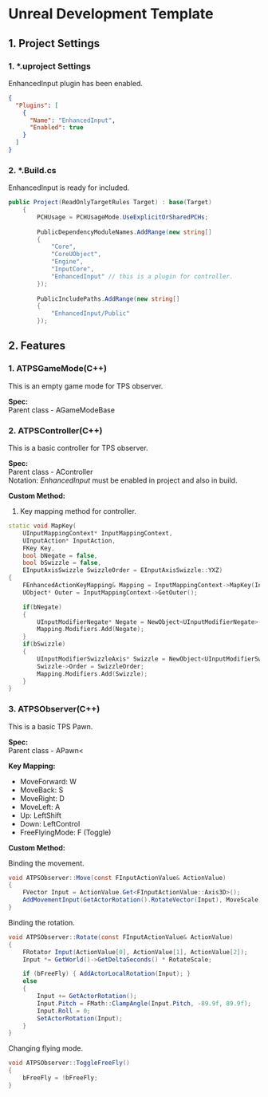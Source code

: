 # Unreal Development Template
## 1. Project Settings
### 1. *.uproject Settings
EnhancedInput plugin has been enabled.
```json
{
  "Plugins": [
    {
      "Name": "EnhancedInput",
      "Enabled": true
    }
  ]
}
```
### 2. *.Build.cs
EnhancedInput is ready for included.
```csharp
public Project(ReadOnlyTargetRules Target) : base(Target)
	{
		PCHUsage = PCHUsageMode.UseExplicitOrSharedPCHs;
	
		PublicDependencyModuleNames.AddRange(new string[]
		{
			"Core", 
			"CoreUObject", 
			"Engine", 
			"InputCore", 
			"EnhancedInput" // this is a plugin for controller.
		});
		
		PublicIncludePaths.AddRange(new string[]
		{
			"EnhancedInput/Public"
		});
```
## 2. Features
### 1. ATPSGameMode(C++)
This is an empty game mode for TPS observer.

**Spec:**</br>
Parent class - AGameModeBase

### 2. ATPSController(C++)
This is a basic controller for TPS observer. 

**Spec:**</br>
Parent class - AController</br>
Notation: _EnhancedInput_ must be enabled in project and also in build.

**Custom Method:**
1. Key mapping method for controller.
```c++
static void MapKey(
	UInputMappingContext* InputMappingContext,
	UInputAction* InputAction,
	FKey Key,
	bool bNegate = false,
	bool bSwizzle = false,
	EInputAxisSwizzle SwizzleOrder = EInputAxisSwizzle::YXZ)
{
	FEnhancedActionKeyMapping& Mapping = InputMappingContext->MapKey(InputAction, Key);
	UObject* Outer = InputMappingContext->GetOuter();

	if(bNegate)
	{
		UInputModifierNegate* Negate = NewObject<UInputModifierNegate>(Outer);
		Mapping.Modifiers.Add(Negate);
	}
	if(bSwizzle)
	{
		UInputModifierSwizzleAxis* Swizzle = NewObject<UInputModifierSwizzleAxis>(Outer);
		Swizzle->Order = SwizzleOrder;
		Mapping.Modifiers.Add(Swizzle);
	}
}
```

### 3. ATPSObserver(C++)
This is a basic TPS Pawn.

**Spec:**</br>
Parent class - APawn<

**Key Mapping:**
- MoveForward: W
- MoveBack: S
- MoveRight: D
- MoveLeft: A
- Up: LeftShift
- Down: LeftControl
- FreeFlyingMode: F (Toggle)

**Custom Method:**

Binding the movement.
```csharp
void ATPSObserver::Move(const FInputActionValue& ActionValue)
{
	FVector Input = ActionValue.Get<FInputActionValue::Axis3D>();
	AddMovementInput(GetActorRotation().RotateVector(Input), MoveScale);
}
```
Binding the rotation.
```csharp
void ATPSObserver::Rotate(const FInputActionValue& ActionValue)
{
	FRotator Input(ActionValue[0], ActionValue[1], ActionValue[2]);
	Input *= GetWorld()->GetDeltaSeconds() * RotateScale;

	if (bFreeFly) { AddActorLocalRotation(Input); }
	else
	{
		Input += GetActorRotation();
		Input.Pitch = FMath::ClampAngle(Input.Pitch, -89.9f, 89.9f);
		Input.Roll = 0;
		SetActorRotation(Input);
	}
}
```
Changing flying mode.
```csharp
void ATPSObserver::ToggleFreeFly()
{
	bFreeFly = !bFreeFly;
}
```